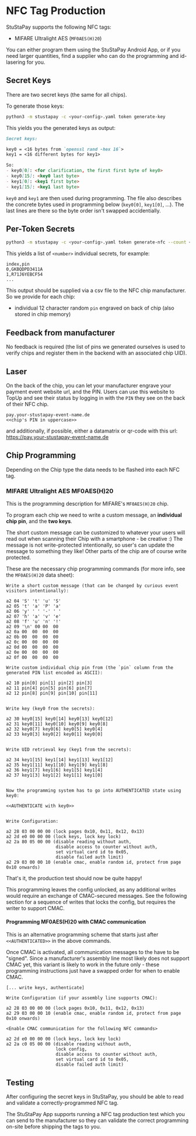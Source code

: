 # NFC Tag Production

StuStaPay supports the following NFC tags:

- MIFARE Ultralight AES (`MF0AES(H)20`)

You can either program them using the StuStaPay Android App, or if you need larger quantities, find a supplier who can do the programming and id-lasering for you.


## Secret Keys

There are two secret keys (the same for all chips).

To generate those keys:
``` bash
python3 -m stustapay -c <your-config>.yaml token generate-key
```

This yields you the generated keys as output:

``` markdown
Secret keys:

key0 = <16 bytes from `openssl rand -hex 16`>
key1 = <16 different bytes for key1>

So:
- key0[0]: <for clarification, the first first byte of key0>
- key0[15]: <key0 last byte>
- key1[0]: <key1 first byte>
- key1[15]: <key1 last byte>
```

`key0` and `key1` are then used during programming.
The file also describes the concrete bytes used in programming below (`key0[0]`, `key1[0]`, ...).
The last lines are there so the byte order isn't swapped accidentially.


## Per-Token Secrets
``` bash
python3 -m stustapay -c <your-config>.yaml token generate-nfc --count <number>
```

This yields a list of `<number>` individual secrets, for example:
```
index,pin
0,GKBQDPD3411A
1,R71J6YEBCF54
...
```

This output should be supplied via a csv file to the NFC chip manufacturer.
So we provide for each chip:

* individual 12 character random `pin` engraved on back of chip (also stored in chip memory)


## Feedback from manufacturer 

No feedback is required (the list of pins we generated ourselves is used to verify chips and register them in the backend with an associated chip UID). 


## Laser

On the back of the chip, you can let your manufacturer engrave your payment event website url, and the PIN. Users can use this website to TopUp and see their status by logging in with the `PIN` they see on the back of their NFC chip.

```
pay.your-stustapay-event-name.de
<<chip's PIN in uppercase>>
```

and additionally, if possible, either a datamatrix or qr-code with this url: https://pay.your-stustapay-event-name.de


## Chip Programming

Depending on the Chip type the data needs to be flashed into each NFC tag.


### MIFARE Ultralight AES MF0AES(H)20

This is the programming description for MIFARE's `MF0AES(H)20` chip.

To program each chip we need to write a custom message, an **individual chip pin**, and the **two keys**.

The short custom message can be customized to whatever your users will read out when scanning their Chip with a smartphone - be creative :) The message is not write-protected intentionally, so user's can update the message to something they like! Other parts of the chip are of course write protected.

These are the necessary chip programming commands (for more info, see the `MF0AES(H)20` data sheet):

```plain
Write a short custom message (that can be changed by curious event visitors intentionally):

a2 04 'S' 't' 'u' 'S'
a2 05 't' 'a' 'P' 'a'
a2 06 'y' ' ' '-' ' '
a2 07 'h' 'a' 'v' 'e'
a2 08 'f' 'u' 'n' '!'
a2 09 '\n' 00 00  00
a2 0a 00  00  00  00
a2 0b 00  00  00  00
a2 0c 00  00  00  00
a2 0d 00  00  00  00
a2 0e 00  00  00  00
a2 0f 00  00  00  00

Write custom individual chip pin from (the `pin` column from the generated PIN list encoded as ASCII):

a2 10 pin[0] pin[1] pin[2] pin[3]
a2 11 pin[4] pin[5] pin[6] pin[7]
a2 12 pin[8] pin[9] pin[10] pin[11]


Write key (key0 from the secrets):

a2 30 key0[15] key0[14] key0[13] key0[12]
a2 31 key0[11] key0[10] key0[9] key0[8]
a2 32 key0[7] key0[6] key0[5] key0[4]
a2 33 key0[3] key0[2] key0[1] key0[0]


Write UID retrieval key (key1 from the secrets):

a2 34 key1[15] key1[14] key1[13] key1[12]
a2 35 key1[11] key1[10] key1[9] key1[8]
a2 36 key1[7] key1[6] key1[5] key1[4]
a2 37 key1[3] key1[2] key1[1] key1[0]


Now the programming system has to go into AUTHENTICATED state using key0:

<<AUTHENTICATE with key0>>


Write Configuration:

a2 28 03 00 00 00 (lock pages 0x10, 0x11, 0x12, 0x13)
a2 2d e0 00 00 00 (lock keys, lock key lock)
a2 2a 80 05 00 00 (disable reading without auth,
                   disable access to counter without auth,
                   set virtual card id to 0x05,
                   disable failed auth limit)
a2 29 03 00 00 10 (enable cmac, enable random id, protect from page 0x10 onwards)
```

That's it, the production test should now be quite happy!

This programming leaves the config unlocked, as any additional writes would require an exchange of CMAC-secured messages. See the following section for a sequence of writes that locks the config, but requires the writer to support CMAC.


#### Programming MF0AES(H)20 with CMAC communication

This is an alternative programming scheme that starts just after `<<AUTHENTICATED>>` in the above commands.

Once CMAC is activated, all communication messages to the have to be "signed".
Since a manufacturer's assembly line most likely does not support CMAC yet, this variant is likely to work in the future only - these programming instructions just have a swapped order for when to enable CMAC.

```
[... write keys, authenticate]

Write Configuration (if your assembly line supports CMAC):

a2 28 03 00 00 00 (lock pages 0x10, 0x11, 0x12, 0x13)
a2 29 03 00 00 10 (enable cmac, enable random id, protect from page 0x10 onwards)

<Enable CMAC communication for the following NFC commands>

a2 2d e0 00 00 00 (lock keys, lock key lock)
a2 2a c0 05 00 00 (disable reading without auth,
                   lock config,
                   disable access to counter without auth,
                   set virtual card id to 0x05,
                   disable failed auth limit)
```


## Testing

After configuring the secret keys in StuStaPay, you should be able to read and validate a correctly-programmed NFC tag.

The StuStaPay App supports running a NFC tag production test which you can send to the manufacturer so they can validate the correct programming on-site before shipping the tags to you.
